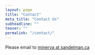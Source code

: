 ```yaml
---
layout: page
title: "Contact"
meta_title: "Contact Us"
subheadline: ""
teaser: ""
permalink: "/contact/"
---
```


Please email to <a href="mailto:minerva@sandelman.ca">minerva at sandelman.ca</a>


